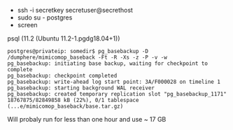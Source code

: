 - ssh -i secretkey secretuser@secrethost
- sudo su - postgres
- screen

psql (11.2 (Ubuntu 11.2-1.pgdg18.04+1))

```
postgres@privateip: somedir$ pg_basebackup -D /dumphere/mimicomop_baseback -Ft -R -Xs -z -P -v -w
pg_basebackup: initiating base backup, waiting for checkpoint to complete
pg_basebackup: checkpoint completed
pg_basebackup: write-ahead log start point: 3A/F000028 on timeline 1
pg_basebackup: starting background WAL receiver
pg_basebackup: created temporary replication slot "pg_basebackup_1171"
18767875/82849858 kB (22%), 0/1 tablespace (...e/mimicomop_baseback/base.tar.gz)
```

Will probaly run for less than one hour and use ~ 17 GB
